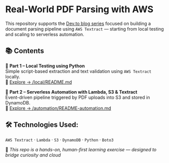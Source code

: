 # Real-World PDF Parsing with AWS

This repository supports the [Dev.to blog series](https://dev.to/aws-builders/local-pdf-parsing-with-aws-textract-python-part-1-2iei) focused on building a document parsing pipeline using `AWS Textract` — starting from local testing and scaling to serverless automation.

## 📚 Contents

📍 **Part 1 – Local Testing using Python**  
Simple script-based extraction and text validation using `AWS Textract` locally.  
🔗 [Explore → /local/README.md](local/README.md)

📍 **Part 2 – Serverless Automation with Lambda, S3 & Textract**  
Event-driven pipeline triggered by PDF uploads into S3 and stored in DynamoDB.  
🔗 [Explore → /automation/README-automation.md](automation/README-automation.md)

## 🛠️ **Technologies Used:**

`AWS Textract` · `Lambda` · `S3` · `DynamoDB` · `Python` · `Boto3`

📘 *This repo is a hands-on, human-first learning exercise — designed to bridge curiosity and cloud*  
